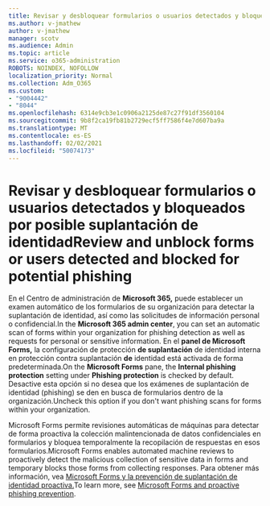 ```yaml
---
title: Revisar y desbloquear formularios o usuarios detectados y bloqueados por posible suplantación de identidad
ms.author: v-jmathew
author: v-jmathew
manager: scotv
ms.audience: Admin
ms.topic: article
ms.service: o365-administration
ROBOTS: NOINDEX, NOFOLLOW
localization_priority: Normal
ms.collection: Adm_O365
ms.custom:
- "9004442"
- "8044"
ms.openlocfilehash: 6314e9cb3e1c0906a2125de87c27f91df3560104
ms.sourcegitcommit: 9b8f2ca19fb81b2729ecf5ff7586f4e7d607ba9a
ms.translationtype: MT
ms.contentlocale: es-ES
ms.lasthandoff: 02/02/2021
ms.locfileid: "50074173"
---
```

# <a name="review-and-unblock-forms-or-users-detected-and-blocked-for-potential-phishing"></a><span data-ttu-id="369ac-102">Revisar y desbloquear formularios o usuarios detectados y bloqueados por posible suplantación de identidad</span><span class="sxs-lookup"><span data-stu-id="369ac-102">Review and unblock forms or users detected and blocked for potential phishing</span></span>

<span data-ttu-id="369ac-103">En el Centro de administración de **Microsoft 365,** puede establecer un examen automático de los formularios de su organización para detectar la suplantación de identidad, así como las solicitudes de información personal o confidencial.</span><span class="sxs-lookup"><span data-stu-id="369ac-103">In the **Microsoft 365 admin center**, you can set an automatic scan of forms within your organization for phishing detection as well as requests for personal or sensitive information.</span></span> <span data-ttu-id="369ac-104">En el **panel de Microsoft Forms,** la configuración de protección **de suplantación** de identidad interna en protección contra suplantación **de** identidad está activada de forma predeterminada.</span><span class="sxs-lookup"><span data-stu-id="369ac-104">On the **Microsoft Forms** pane, the **Internal phishing protection** setting under **Phishing protection** is checked by default.</span></span> <span data-ttu-id="369ac-105">Desactive esta opción si no desea que los exámenes de suplantación de identidad (phishing) se den en busca de formularios dentro de la organización.</span><span class="sxs-lookup"><span data-stu-id="369ac-105">Uncheck this option if you don't want phishing scans for forms within your organization.</span></span>

<span data-ttu-id="369ac-106">Microsoft Forms permite revisiones automáticas de máquinas para detectar de forma proactiva la colección malintencionada de datos confidenciales en formularios y bloquea temporalmente la recopilación de respuestas en esos formularios.</span><span class="sxs-lookup"><span data-stu-id="369ac-106">Microsoft Forms enables automated machine reviews to proactively detect the malicious collection of sensitive data in forms and temporary blocks those forms from collecting responses.</span></span> <span data-ttu-id="369ac-107">Para obtener más información, vea [Microsoft Forms y la prevención de suplantación de identidad proactiva.](https://support.microsoft.com/office/microsoft-forms-and-proactive-phishing-prevention-b3950a20-296d-4e8e-96f5-594ced998a90)</span><span class="sxs-lookup"><span data-stu-id="369ac-107">To learn more, see [Microsoft Forms and proactive phishing prevention](https://support.microsoft.com/office/microsoft-forms-and-proactive-phishing-prevention-b3950a20-296d-4e8e-96f5-594ced998a90).</span></span>
